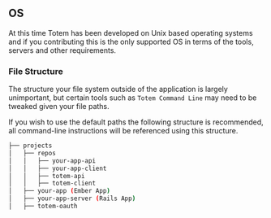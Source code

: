 ## OS
At this time Totem has been developed on Unix based operating systems and if you contributing this is the only supported OS in terms of the tools, servers and other requirements.

### File Structure
The structure your file system outside of the application is largely unimportant, but certain tools such as `Totem Command Line` may need to be tweaked given your file paths.

If you wish to use the default paths the following structure is recommended, all command-line instructions will be referenced using this structure.

```bash
├── projects
│   ├── repos
│   │   ├── your-app-api
│   │   ├── your-app-client
│   │   ├── totem-api
│   │   ├── totem-client
│   ├── your-app (Ember App)
│   ├── your-app-server (Rails App)
│   ├── totem-oauth
```


